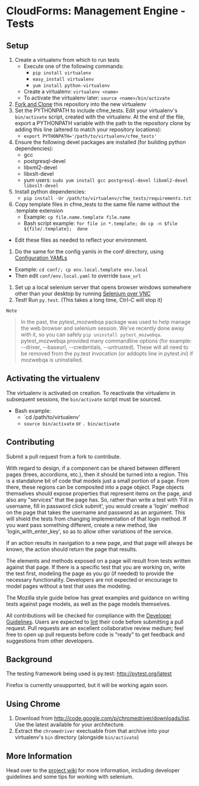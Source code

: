 CloudForms: Management Engine - Tests
=====================================

Setup
-----

1. Create a virtualenv from which to run tests
   - Execute one of the following commands:
     - `pip install virtualenv`
     - `easy_install virtualenv`
     - `yum install python-virtualenv`
   - Create a virtualenv: `virtualenv <name>`
   - To activate the virtualenv later: `source <name>/bin/activate`
1. [Fork and Clone](https://help.github.com/articles/fork-a-repo) this repository into
   the new virtualenv
1. Set the PYTHONPATH to include cfme_tests. Edit your virtualenv's `bin/activate` script,
   created with the virtualenv. At the end of the file, export a PYTHONPATH variable with the
   path to the repository clone by adding this line (altered to match your repository locations):
   - `export PYTHONPATH='/path/to/virtualenv/cfme_tests'`
1. Ensure the following devel packages are installed (for building python dependencies):
   - gcc
   - postgresql-devel
   - libxml2-devel
   - libxslt-devel
   - *yum* users: `sudo yum install gcc postgresql-devel libxml2-devel libxslt-devel`
1. Install python dependencies:
   - `pip install -Ur /path/to/virtualenv/cfme_tests/requirements.txt`
1. Copy template files in cfme_tests to the same file name without the .template extension
   - Example: `cp file.name.template file.name`
   - Bash script example: `for file in *.template; do cp -n $file ${file/.template}; 
done`
  - Edit these files as needed to reflect your environment.
1. Do the same for the config yamls in the conf directory, using [Configuration YAMLs](https://github.com/RedHatQE/cfme_tests/wiki/Configuration-YAMLs#local-configuration-overrides)
  - Example: `cd conf/; cp env.local.template env.local`
  - Then edit `conf/env.local.yaml` to override `base_url`
1. Set up a local selenium server that opens browser windows somewhere other than your desktop by running [Selenium over VNC](https://github.com/RedHatQE/cfme_tests/wiki/Selenium-over-vnc)
1. Test! Run `py.test`. (This takes a long time, Ctrl-C will stop it)

`Note`
> In the past, the pytest_mozwebqa package was used to help manage the web browser and selenium session.
> We've recently done away with it, so you can safely `pip uninstall pytest_mozwebqa`.
> pytest_mozwebqa provided many commandline options (for example: --driver, --baseurl, --credentials, --untrusted).
> These will all need to be removed from the py.test invocation (or addopts line in pytest.ini) if mozwebqa
> is uninstalled.

Activating the virtualenv
-------------------------

The virtualenv is activated on creation. To reactivate the virtualenv in subsequent sessions,
the `bin/activate` script must be sourced.
- Bash example:
  - `cd /path/to/virtualenv'
  - `source bin/activate` or `. bin/activate`

Contributing
--------------

Submit a pull request from a fork to contribute.

With regard to design, if a component can be shared between different pages (trees, accordions,
etc.), then it should be turned into a region. This is a standalone bit of code that models just a
small portion of a page. From there, these regions can be composited into a page object. Page
objects themselves should expose properties that represent items on the page, and also any
"services" that the page has. So, rather than write a test with 'Fill in username, fill in password
click submit', you would create a 'login' method on the page that takes the username and password
as an argument. This will shield the tests from changing implementation of that login method. If
you want pass something different, create a new method, like 'login_with_enter_key', so as to allow
other variations of the service.

If an action results in navigation to a new page, and that page will always be known, the action
should return the page that results.

The elements and methods exposed on a page will result from tests written against that page. If
there is a specific test that you are working on, write the test first, modeling the page as you go
(if needed) to provide the necessary functionality. Developers are not expected or encourage to
model pages without a test that uses the modeling.

The Mozilla style guide below has great examples and guidance on writing tests against page models,
as well as the page models themselves.

All contributions will be checked for compliance with the
[Developer Guidelines](https://github.com/RedHatQE/cfme_tests/wiki/Developer-Guidelines). Users are
expected to [lint](https://github.com/RedHatQE/cfme_tests/wiki/linty-freshness) their code before
submitting a pull request. Pull requests are an excellent collaborative review medium; feel free to
open up pull requests before code is "ready" to get feedback and suggestions from other developers.

Background
--------------

The testing framework being used is py.test:
http://pytest.org/latest

Firefox is currently unsupported, but it will be working again soon.

Using Chrome
------------

1. Download from http://code.google.com/p/chromedriver/downloads/list.
   Use the latest available for your architecture.
1. Extract the `chromedriver` exectuable from that archive into your virtualenv's `bin`
   directory (alongside `bin/activate`)

More Information
----------------

Head over to the [project wiki](https://github.com/RedHatQE/cfme_tests/wiki) for more
information, including developer guidelines and some tips for working with selenium.
